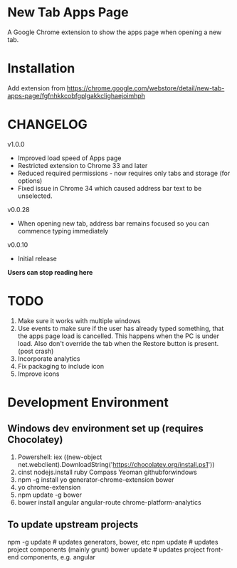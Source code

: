 New Tab Apps Page
=================

A Google Chrome extension to show the apps page when opening a new tab.

# Installation

Add extension from https://chrome.google.com/webstore/detail/new-tab-apps-page/fgfnhkkcobfgplgakkclighaejoimhph

# CHANGELOG

v1.0.0

* Improved load speed of Apps page
* Restricted extension to Chrome 33 and later
* Reduced required permissions - now requires only tabs and storage (for options)
* Fixed issue in Chrome 34 which caused address bar text to be unselected.

v0.0.28

* When opening new tab, address bar remains focused so you can commence typing immediately

v0.0.10

* Initial release


**Users can stop reading here**

# TODO

1. Make sure it works with multiple windows
2. Use events to make sure if the user has already typed something, that the apps page load is cancelled. This happens when the PC is under load.
Also don't override the tab when the Restore button is present. (post crash)
3. Incorporate analytics
4. Fix packaging to include icon
5. Improve icons

# Development Environment

## Windows dev environment set up (requires Chocolatey)

1. Powershell: iex ((new-object net.webclient).DownloadString('https://chocolatey.org/install.ps1'))
3. cinst nodejs.install ruby Compass Yeoman githubforwindows
4. npm -g install yo generator-chrome-extension bower
5. yo chrome-extension
6. npm update -g bower
7. bower install angular angular-route chrome-platform-analytics

## To update upstream projects

npm -g update   # updates generators, bower, etc
npm update      # updates project components (mainly grunt)
bower update    # updates project front-end components, e.g. angular